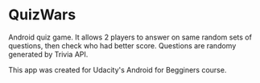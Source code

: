 # QuizWars
Android quiz game. It allows 2 players to answer on same random sets of questions, then check who had better score. Questions are randomy generated by Trivia API. 

This app was created for Udacity's Android for Begginers course.
